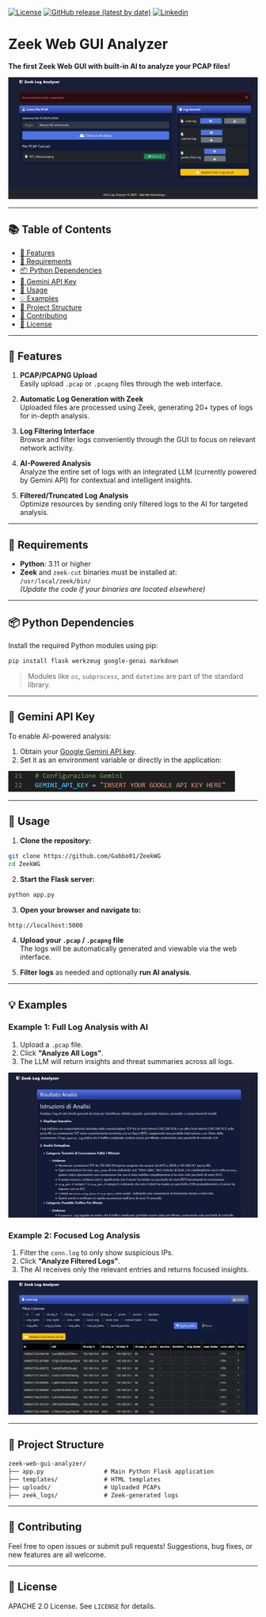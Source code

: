 [![License](https://img.shields.io/badge/License-Apache%202.0-blue.svg)](https://www.apache.org/licenses/LICENSE-2.0)
[![GitHub release (latest by date)](https://img.shields.io/badge/release-v1.0-blue)](https://github.com/Gabbo01/ZeekWG/releases)
[![Linkedin](https://img.shields.io/badge/Linked-in-blue)](https://www.linkedin.com/in/gabriele-bencivenga-93797b147/)

# Zeek Web GUI Analyzer

**The first Zeek Web GUI with built-in AI to analyze your PCAP files!**

![Zeek Web GUI Screenshot](images/dash1.png)

---

## 📚 Table of Contents

- [🚀 Features](#-features)  
- [🔧 Requirements](#-requirements)  
- [📦 Python Dependencies](#-python-dependencies)  
- [🔑 Gemini API Key](#-gemini-api-key)  
- [🚀 Usage](#-usage)  
- [💡 Examples](#-examples)  
- [📁 Project Structure](#-project-structure)  
- [🤝 Contributing](#-contributing)  
- [📜 License](#-license)

---

## 🚀 Features

1. **PCAP/PCAPNG Upload**  
   Easily upload `.pcap` or `.pcapng` files through the web interface.

2. **Automatic Log Generation with Zeek**  
   Uploaded files are processed using Zeek, generating 20+ types of logs for in-depth analysis.

3. **Log Filtering Interface**  
   Browse and filter logs conveniently through the GUI to focus on relevant network activity.

4. **AI-Powered Analysis**  
   Analyze the entire set of logs with an integrated LLM (currently powered by Gemini API) for contextual and intelligent insights.

5. **Filtered/Truncated Log Analysis**  
   Optimize resources by sending only filtered logs to the AI for targeted analysis.

---

## 🔧 Requirements

- **Python**: 3.11 or higher  
- **Zeek** and `zeek-cut` binaries must be installed at:  
  `/usr/local/zeek/bin/`  
  *(Update the code if your binaries are located elsewhere)*

---

## 📦 Python Dependencies

Install the required Python modules using pip:

```bash
pip install flask werkzeug google-genai markdown
```

> Modules like `os`, `subprocess`, and `datetime` are part of the standard library.

---

## 🔑 Gemini API Key

To enable AI-powered analysis:

1. Obtain your [Google Gemini API key](https://ai.google.dev/gemini-api/docs/quickstart).
2. Set it as an environment variable or directly in the application:


![Zeek Web GUI Screenshot](images/googleapikey.png)

---

## 🚀 Usage

1. **Clone the repository:**

```bash
git clone https://github.com/Gabbo01/ZeekWG
cd ZeekWG
```

2. **Start the Flask server:**

```bash
python app.py
```

3. **Open your browser and navigate to:**

```
http://localhost:5000
```

4. **Upload your `.pcap` / `.pcapng` file**  
   The logs will be automatically generated and viewable via the web interface.

5. **Filter logs** as needed and optionally **run AI analysis**.

---

## 💡 Examples

### Example 1: Full Log Analysis with AI

1. Upload a `.pcap` file.
2. Click **"Analyze All Logs"**.
3. The LLM will return insights and threat summaries across all logs.
   
![Zeek Web GUI Screenshot](images/AIanalysis.png)


### Example 2: Focused Log Analysis

1. Filter the `conn.log` to only show suspicious IPs.
2. Click **"Analyze Filtered Logs"**.
3. The AI receives only the relevant entries and returns focused insights.

![Zeek Web GUI Screenshot](images/dash2.png)


---

## 📁 Project Structure

```
zeek-web-gui-analyzer/
├── app.py                 # Main Python Flask application
├── templates/             # HTML templates
├── uploads/               # Uploaded PCAPs
├── zeek_logs/             # Zeek-generated logs

```

---

## 🤝 Contributing

Feel free to open issues or submit pull requests! Suggestions, bug fixes, or new features are all welcome.

---

## 📜 License

APACHE 2.0 License. See `LICENSE` for details.
